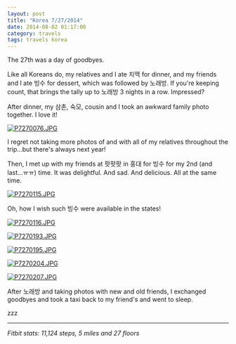 ```yaml
---
layout: post
title: "Korea 7/27/2014"
date: 2014-08-02 01:17:00
category: travels 
tags: travels korea
---
```

The 27th was a day of goodbyes.

Like all Koreans do, my relatives and I ate 치맥 for dinner, and my friends and I ate 빙수 for dessert, which was followed by 노래방. If you're keeping count, that brings the tally up to 노래방 3 nights in a row. Impressed?

After dinner, my 삼촌, 숙모, cousin and I took an awkward family photo together. I love it!

[![P7270076.JPG](https://d23f6h5jpj26xu.cloudfront.net/kqivmbd23ygl6w_small.jpg)](http://img.svbtle.com/kqivmbd23ygl6w.jpg)

I regret not taking more photos of and with all of my relatives throughout the trip...but there's always next year!

Then, I met up with my friends at 팟팟팟 in 홍대 for 빙수 for my 2nd (and last...ㅠㅠ) time. It was delightful. And sad. And delicious. All at the same time.

[![P7270115.JPG](https://d23f6h5jpj26xu.cloudfront.net/hsfox4pxllrjra_small.jpg)](http://img.svbtle.com/hsfox4pxllrjra.jpg)

Oh, how I wish such 빙수 were available in the states!

[![P7270116.JPG](https://d23f6h5jpj26xu.cloudfront.net/9ac3ehptc9egq_small.jpg)](http://img.svbtle.com/9ac3ehptc9egq.jpg)

[![P7270193.JPG](https://d23f6h5jpj26xu.cloudfront.net/pheumohgaveulg_small.jpg)](http://img.svbtle.com/pheumohgaveulg.jpg)

[![P7270195.JPG](https://d23f6h5jpj26xu.cloudfront.net/4jnjg83cwta_small.jpg)](http://img.svbtle.com/4jnjg83cwta.jpg)

[![P7270204.JPG](https://d23f6h5jpj26xu.cloudfront.net/ytinxe9podbgkg_small.jpg)](http://img.svbtle.com/ytinxe9podbgkg.jpg)

[![P7270207.JPG](https://d23f6h5jpj26xu.cloudfront.net/ntlwqhoob4oa_small.jpg)](http://img.svbtle.com/ntlwqhoob4oa.jpg)

After 노래방 and taking photos with new and old friends, I exchanged goodbyes and took a taxi back to my friend's and went to sleep.

zzz

***

*Fitbit stats: 11,124 steps, 5 miles and 27 floors*

